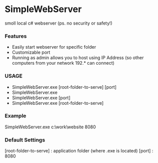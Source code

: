 # SimpleWebServer
smoll local c# webserver (ps. no security or safety!)

### Features
- Easily start webserver for specific folder
- Customizable port
- Running as admin allows you to host using IP Address (so other computers from your network 192.* can connect)

### USAGE
- SimpleWebServer.exe [root-folder-to-serve] [port]
- SimpleWebServer.exe
- SimpleWebServer.exe [port]
- SimpleWebServer.exe [root-folder-to-serve]

### Example
SimpleWebServer.exe c:\work\website 8080

### Default Settings
[root-folder-to-serve] : application folder (where .exe is located)
[port] : 8080

